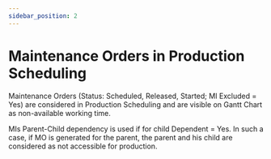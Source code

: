 ```yaml
---
sidebar_position: 2
---
```


# Maintenance Orders in Production Scheduling

Maintenance Orders (Status: Scheduled, Released, Started; MI Excluded = Yes) are considered in Production Scheduling and are visible on Gantt Chart as non-available working time.

MIs Parent-Child dependency is used if for child Dependent = Yes. In such a case, if MO is generated for the parent, the parent and his child are considered as not accessible for production.
